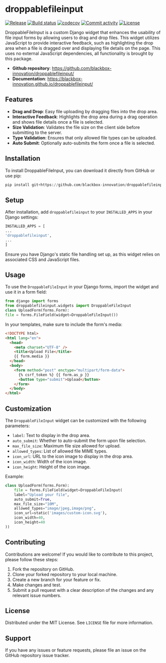 # droppablefileinput


[![Release](https://img.shields.io/github/v/release/blackbox-innovation/droppablefileinput)](https://img.shields.io/github/v/release/blackbox-innovation/droppablefileinput)
[![Build status](https://img.shields.io/github/actions/workflow/status/blackbox-innovation/droppablefileinput/main.yml?branch=main)](https://github.com/blackbox-innovation/droppablefileinput/actions/workflows/main.yml?query=branch%3Amain)
[![codecov](https://codecov.io/gh/blackbox-innovation/droppablefileinput/branch/main/graph/badge.svg)](https://codecov.io/gh/blackbox-innovation/droppablefileinput)
[![Commit activity](https://img.shields.io/github/commit-activity/m/blackbox-innovation/droppablefileinput)](https://img.shields.io/github/commit-activity/m/blackbox-innovation/droppablefileinput)
[![License](https://img.shields.io/github/license/blackbox-innovation/droppablefileinput)](https://img.shields.io/github/license/blackbox-innovation/droppablefileinput)


DroppableFileInput is a custom Django widget that enhances the usability of file input forms by allowing users to drag and drop files. This widget utilizes JavaScript to provide interactive feedback, such as highlighting the drop area when a file is dragged over and displaying file details on the page. This uses no external JavaScript dependencies, all functionality is brought by this package.


- **Github repository**: <https://github.com/blackbox-innovation/droppablefileinput/>
- **Documentation**: <https://blackbox-innovation.github.io/droppablefileinput/>

## Features

- **Drag and Drop**: Easy file uploading by dragging files into the drop area.
- **Interactive Feedback**: Highlights the drop area during a drag operation and shows file details once a file is selected.
- **Size Validation**: Validates the file size on the client side before submitting to the server.
- **Type Validation**: Ensures that only allowed file types can be uploaded.
- **Auto Submit**: Optionally auto-submits the form once a file is selected.

## Installation

To install DroppableFileInput, you can download it directly from GitHub or use pip:
```python
pip install git+https://github.com/blackbox-innovation/droppablefileinput.git
```


Setup
-----
After installation, add `droppablefileinput` to your `INSTALLED_APPS` in your Django settings:


```python
INSTALLED_APPS = [
...
'droppablefileinput',
...
]
```


Ensure you have Django's static file handling set up, as this widget relies on associated CSS and JavaScript files.


Usage
-----
To use the `DroppableFileInput` in your Django forms, import the widget and use it in a form field:


```python
from django import forms
from droppablefileinput.widgets import DroppableFileInput
class UploadForm(forms.Form):
file = forms.FileField(widget=DroppableFileInput())
```


In your templates, make sure to include the form's media:


```html
<!DOCTYPE html>
<html lang="en">
  <head>
    <meta charset="UTF-8" />
    <title>Upload File</title>
    {{ form.media }}
  </head>
  <body>
    <form method="post" enctype="multipart/form-data">
      {% csrf_token %} {{ form.as_p }}
      <button type="submit">Upload</button>
    </form>
  </body>
</html>


```
Customization
-------------


The `DroppableFileInput` widget can be customized with the following parameters:
- `label`: Text to display in the drop area.
- `auto_submit`: Whether to auto-submit the form upon file selection.
- `max_file_size`: Maximum file size allowed for upload.
- `allowed_types`: List of allowed file MIME types.
- `icon_url`: URL to the icon image to display in the drop area.
- `icon_width`: Width of the icon image.
- `icon_height`: Height of the icon image.

Example:


```python
class UploadForm(forms.Form):
    file = forms.FileField(widget=DroppableFileInput(
    label="Upload your file",
    auto_submit=True,
    max_file_size="10M",
    allowed_types="image/jpeg,image/png",
    icon_url=static('images/custom-icon.svg'),
    icon_width=40,
    icon_height=40
))
```
Contributing
------------
Contributions are welcome! If you would like to contribute to this project, please follow these steps:
1. Fork the repository on GitHub.
2. Clone your forked repository to your local machine.
3. Create a new branch for your feature or fix.
4. Make changes and test.
5. Submit a pull request with a clear description of the changes and any relevant issue numbers.

License
-------
Distributed under the MIT License. See `LICENSE` file for more information.


Support
-------
If you have any issues or feature requests, please file an issue on the GitHub repository issue tracker.